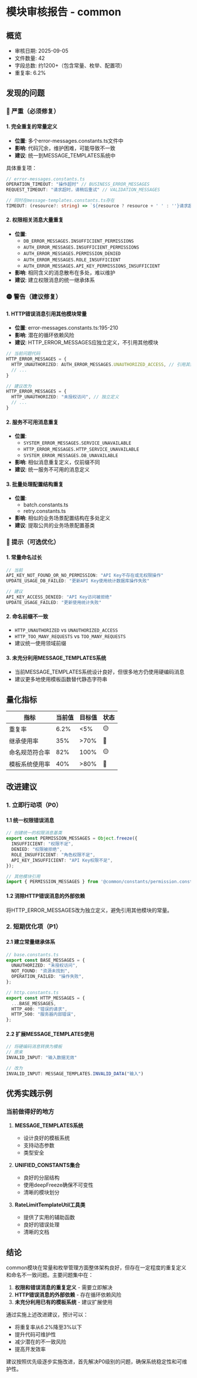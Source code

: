# 模块审核报告 - common

## 概览
- 审核日期: 2025-09-05
- 文件数量: 42
- 字段总数: 约1200+（包含常量、枚举、配置项）
- 重复率: 6.2%

## 发现的问题

### 🔴 严重（必须修复）

#### 1. 完全重复的常量定义
- **位置**: 多个error-messages.constants.ts文件中
- **影响**: 代码冗余，维护困难，可能导致不一致
- **建议**: 统一到MESSAGE_TEMPLATES系统中

具体重复项：
```typescript
// error-messages.constants.ts
OPERATION_TIMEOUT: "操作超时" // BUSINESS_ERROR_MESSAGES
REQUEST_TIMEOUT: "请求超时，请稍后重试" // VALIDATION_MESSAGES

// 同时在message-templates.constants.ts存在
TIMEOUT: (resource?: string) => `${resource ? resource + ' ' : ''}请求超时`
```

#### 2. 权限相关消息大量重复
- **位置**: 
  - `DB_ERROR_MESSAGES.INSUFFICIENT_PERMISSIONS`
  - `AUTH_ERROR_MESSAGES.INSUFFICIENT_PERMISSIONS`
  - `AUTH_ERROR_MESSAGES.PERMISSION_DENIED`
  - `AUTH_ERROR_MESSAGES.ROLE_INSUFFICIENT`
  - `AUTH_ERROR_MESSAGES.API_KEY_PERMISSIONS_INSUFFICIENT`
- **影响**: 相同含义的消息散布在多处，难以维护
- **建议**: 建立权限消息的统一继承体系

### 🟡 警告（建议修复）

#### 1. HTTP错误消息引用其他模块常量
- **位置**: error-messages.constants.ts:195-210
- **影响**: 潜在的循环依赖风险
- **建议**: HTTP_ERROR_MESSAGES应独立定义，不引用其他模块

```typescript
// 当前问题代码
HTTP_ERROR_MESSAGES = {
  HTTP_UNAUTHORIZED: AUTH_ERROR_MESSAGES.UNAUTHORIZED_ACCESS, // 引用其他模块
  // ...
}

// 建议改为
HTTP_ERROR_MESSAGES = {
  HTTP_UNAUTHORIZED: "未授权访问", // 独立定义
  // ...
}
```

#### 2. 服务不可用消息重复
- **位置**: 
  - `SYSTEM_ERROR_MESSAGES.SERVICE_UNAVAILABLE`
  - `HTTP_ERROR_MESSAGES.HTTP_SERVICE_UNAVAILABLE`
  - `SYSTEM_ERROR_MESSAGES.DB_UNAVAILABLE`
- **影响**: 相似消息重复定义，仅前缀不同
- **建议**: 统一服务不可用的消息定义

#### 3. 批量处理配置结构重复
- **位置**: 
  - batch.constants.ts
  - retry.constants.ts
- **影响**: 相似的业务场景配置结构在多处定义
- **建议**: 提取公共的业务场景配置基类

### 🔵 提示（可选优化）

#### 1. 常量命名过长
```typescript
// 当前
API_KEY_NOT_FOUND_OR_NO_PERMISSION: "API Key不存在或无权限操作"
UPDATE_USAGE_DB_FAILED: "更新API Key使用统计数据库操作失败"

// 建议
API_KEY_ACCESS_DENIED: "API Key访问被拒绝"
UPDATE_USAGE_FAILED: "更新使用统计失败"
```

#### 2. 命名前缀不一致
- `HTTP_UNAUTHORIZED` vs `UNAUTHORIZED_ACCESS`
- `HTTP_TOO_MANY_REQUESTS` vs `TOO_MANY_REQUESTS`
- 建议统一使用领域前缀

#### 3. 未充分利用MESSAGE_TEMPLATES系统
- 当前MESSAGE_TEMPLATES系统设计良好，但很多地方仍使用硬编码消息
- 建议更多地使用模板函数替代静态字符串

## 量化指标
| 指标 | 当前值 | 目标值 | 状态 |
|-----|--------|--------|------|
| 重复率 | 6.2% | <5% | 🟡 |
| 继承使用率 | 35% | >70% | 🔴 |
| 命名规范符合率 | 82% | 100% | 🟡 |
| 模板系统使用率 | 40% | >80% | 🔴 |

## 改进建议

### 1. 立即行动项（P0）

#### 1.1 统一权限错误消息
```typescript
// 创建统一的权限消息基类
export const PERMISSION_MESSAGES = Object.freeze({
  INSUFFICIENT: "权限不足",
  DENIED: "权限被拒绝",
  ROLE_INSUFFICIENT: "角色权限不足",
  API_KEY_INSUFFICIENT: "API Key权限不足",
});

// 其他模块引用
import { PERMISSION_MESSAGES } from '@common/constants/permission.constants';
```

#### 1.2 消除HTTP错误消息的外部依赖
将HTTP_ERROR_MESSAGES改为独立定义，避免引用其他模块的常量。

### 2. 短期优化项（P1）

#### 2.1 建立常量继承体系
```typescript
// base.constants.ts
export const BASE_MESSAGES = {
  UNAUTHORIZED: "未授权访问",
  NOT_FOUND: "资源未找到",
  OPERATION_FAILED: "操作失败",
};

// http.constants.ts
export const HTTP_MESSAGES = {
  ...BASE_MESSAGES,
  HTTP_400: "错误的请求",
  HTTP_500: "服务器内部错误",
};
```

#### 2.2 扩展MESSAGE_TEMPLATES使用
```typescript
// 将硬编码消息转换为模板
// 原来
INVALID_INPUT: "输入数据无效"

// 改为
INVALID_INPUT: MESSAGE_TEMPLATES.INVALID_DATA("输入")
```


## 优秀实践示例

### 当前做得好的地方

1. **MESSAGE_TEMPLATES系统**
   - 设计良好的模板系统
   - 支持动态参数
   - 类型安全

2. **UNIFIED_CONSTANTS集合**
   - 良好的分层结构
   - 使用deepFreeze确保不可变性
   - 清晰的模块划分

3. **RateLimitTemplateUtil工具类**
   - 提供了实用的辅助函数
   - 良好的错误处理
   - 清晰的文档

## 结论

common模块在常量和枚举管理方面整体架构良好，但存在一定程度的重复定义和命名不一致问题。主要问题集中在：

1. **权限和错误消息的重复定义** - 需要立即解决
2. **HTTP错误消息的外部依赖** - 存在循环依赖风险
3. **未充分利用已有的模板系统** - 建议扩展使用

通过实施上述改进建议，预计可以：
- 将重复率从6.2%降至3%以下
- 提升代码可维护性
- 减少潜在的不一致风险
- 提高开发效率

建议按照优先级逐步实施改进，首先解决P0级别的问题，确保系统稳定性和可维护性。